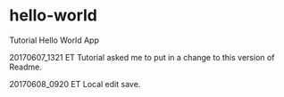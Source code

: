 # hello-world
Tutorial Hello World App

20170607_1321 ET
Tutorial asked me to put in a change to this version of Readme.

20170608_0920 ET
Local edit save.
